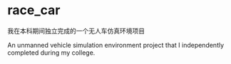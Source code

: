 # race_car
我在本科期间独立完成的一个无人车仿真环境项目

An unmanned vehicle simulation environment project that I independently completed during my college.
